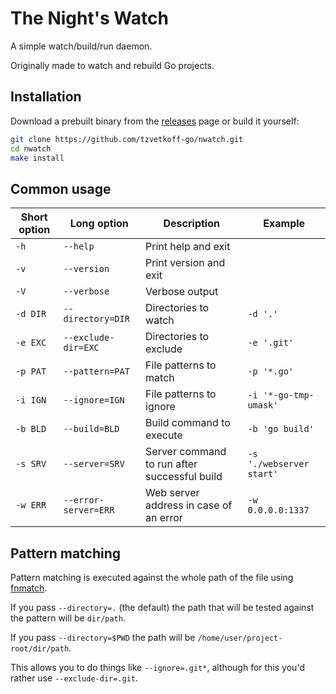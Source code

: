 # The Night's Watch

A simple watch/build/run daemon.

Originally made to watch and rebuild Go projects.

## Installation

Download a prebuilt binary from the [releases](https://github.com/tzvetkoff-go/nwatch/releases) page or build it yourself:

``` bash
git clone https://github.com/tzvetkoff-go/nwatch.git
cd nwatch
make install
```

## Common usage

| Short option | Long option          | Description                                  | Example                  |
| ------------ | -------------------- | -------------------------------------------- | ------------------------ |
| `-h`         | `--help`             | Print help and exit                          |                          |
| `-v`         | `--version`          | Print version and exit                       |                          |
| `-V`         | `--verbose`          | Verbose output                               |                          |
| `-d DIR`     | `--directory=DIR`    | Directories to watch                         | `-d '.'`                 |
| `-e EXC`     | `--exclude-dir=EXC`  | Directories to exclude                       | `-e '.git'`              |
| `-p PAT`     | `--pattern=PAT`      | File patterns to match                       | `-p '*.go'`              |
| `-i IGN`     | `--ignore=IGN`       | File patterns to ignore                      | `-i '*-go-tmp-umask'`    |
| `-b BLD`     | `--build=BLD`        | Build command to execute                     | `-b 'go build'`          |
| `-s SRV`     | `--server=SRV`       | Server command to run after successful build | `-s './webserver start'` |
| `-w ERR`     | `--error-server=ERR` | Web server address in case of an error       | `-w 0.0.0.0:1337`        |

## Pattern matching

Pattern matching is executed against the whole path of the file using [fnmatch](https://github.com/tzvetkoff-go/fnmatch).

If you pass `--directory=.` (the default) the path that will be tested against the pattern will be `dir/path`.

If you pass `--directory=$PWD` the path will be `/home/user/project-root/dir/path`.

This allows you to do things like `--ignore=.git*`, although for this you'd rather use `--exclude-dir=.git`.
